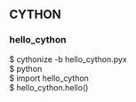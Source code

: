 ## CYTHON

### hello_cython

$ cythonize -b hello_cython.pyx  
$ python  
$ import hello_cython  
$ hello_cython.hello()  
